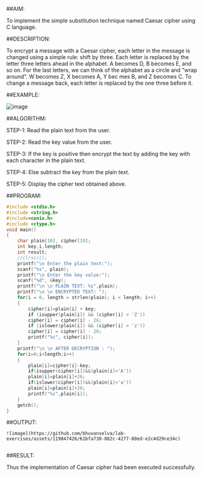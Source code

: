 ##AIM:

To implement the simple substitution technique named Caesar cipher using C language.

##DESCRIPTION:

  To encrypt a message with a Caesar cipher, each letter in the message is changed using a simple rule: shift by three. Each letter is replaced by the letter three letters ahead in the alphabet. A becomes D, B becomes E, and so on. For the last letters, we can think of the alphabet as a circle and "wrap around". W becomes Z, X becomes A, Y bec mes B, and Z becomes C. To change a message back, each letter is replaced by the one three before it.

##EXAMPLE:

![image](https://github.com/kannan0071/lab-exercises/assets/119641638/92cd1858-e34c-47ed-bab7-52d3e24e7e23)

##ALGORITHM:

STEP-1: Read the plain text from the user.

STEP-2: Read the key value from the user.

STEP-3: If the key is positive then encrypt the text by adding the key with each character in the plain text.

STEP-4: Else subtract the key from the plain text.

STEP-5: Display the cipher text obtained above.

##PROGRAM:
```c
#include <stdio.h>
#include <string.h>
#include<conio.h>
#include <ctype.h>
void main()
{
    char plain[10], cipher[10];
    int key,i,length;
    int result;
    //clrscr();
    printf("\n Enter the plain text:");
    scanf("%s", plain);
    printf("\n Enter the key value:");
    scanf("%d", &key);
    printf("\n \n PLAIN TEXT: %s",plain);
    printf("\n \n ENCRYPTED TEXT: ");
    for(i = 0, length = strlen(plain); i < length; i++)
    {
        cipher[i]=plain[i] + key;
        if (isupper(plain[i]) && (cipher[i] > 'Z'))
        cipher[i] = cipher[i] - 26;
        if (islower(plain[i]) && (cipher[i] > 'z'))
        cipher[i] = cipher[i] - 26;
        printf("%c", cipher[i]);
    }
    printf("\n \n AFTER DECRYPTION : ");
    for(i=0;i<length;i++)
    {
        plain[i]=cipher[i]-key;
        if(isupper(cipher[i])&&(plain[i]<'A'))
        plain[i]=plain[i]+26;
        if(islower(cipher[i])&&(plain[i]<'a'))
        plain[i]=plain[i]+26;
        printf("%c",plain[i]);
    }
    getch();
}
```
##OUTPUT:
```
![image](https://github.com/bhuvanselva/lab-exercises/assets/119847426/61bfa730-082c-4277-88ed-e2c4d29ce34c)


```
##RESULT:

Thus the implementation of Caesar cipher had been executed successfully.


